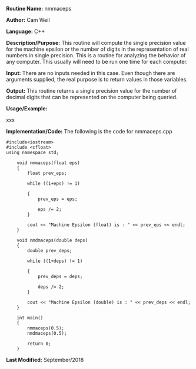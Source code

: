 **Routine Name:**           nmmaceps

**Author:** Cam Weil

**Language:** C++

**Description/Purpose:** This routine will compute the single precision value for the machine epsilon or the number of digits
in the representation of real numbers in single precision. This is a routine for analyzing the behavior of any computer. This
usually will need to be run one time for each computer.

**Input:** There are no inputs needed in this case. Even though there are arguments supplied, the real purpose is to
return values in those variables.

**Output:** This routine returns a single precision value for the number of decimal digits that can be represented on the
computer being queried.

**Usage/Example:**

xxx

**Implementation/Code:** The following is the code for nmmaceps.cpp

    #include<iostream>
    #include <cfloat>
    using namespace std;

        void nmmaceps(float eps)
        {
            float prev_eps;
    
            while ((1+eps) != 1)
        
            {
                prev_eps = eps;
        
                eps /= 2;
            }
    
            cout << "Machine Epsilon (float) is : " << prev_eps << endl;
        }

        void nmdmaceps(double deps)
        {
            double prev_deps;
    
            while ((1+deps) != 1)
        
            {
                prev_deps = deps;
        
                deps /= 2;
            }
    
            cout << "Machine Epsilon (double) is : " << prev_deps << endl;
        }

        int main()
        {
            nmmaceps(0.5);
            nmdmaceps(0.5);
    
            return 0;
        }
        
**Last Modified:** September/2018

